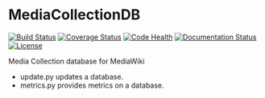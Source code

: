 # MediaCollectionDB
[![Build Status](https://travis-ci.org/Commonists/MediaCollectionDB.svg?branch=master)](https://travis-ci.org/Commonists/MediaCollectionDB)
[![Coverage Status](https://coveralls.io/repos/Commonists/MediaCollectionDB/badge.svg?branch=master)](https://coveralls.io/r/Commonists/MediaCollectionDB?branch=master)
[![Code Health](https://landscape.io/github/Commonists/MediaCollectionDB/master/landscape.svg?style=flat)](https://landscape.io/github/Commonists/MediaCollectionDB/master)
[![Documentation Status](https://readthedocs.org/projects/wm-metrics/badge/?version=latest)](https://readthedocs.org/projects/mediacollectiondb/?badge=latest)
[![License](http://img.shields.io/badge/license-MIT-orange.svg?style=flat)](http://opensource.org/licenses/MIT)

Media Collection database for MediaWiki
- update.py updates a database.
- metrics.py provides metrics on a database.
